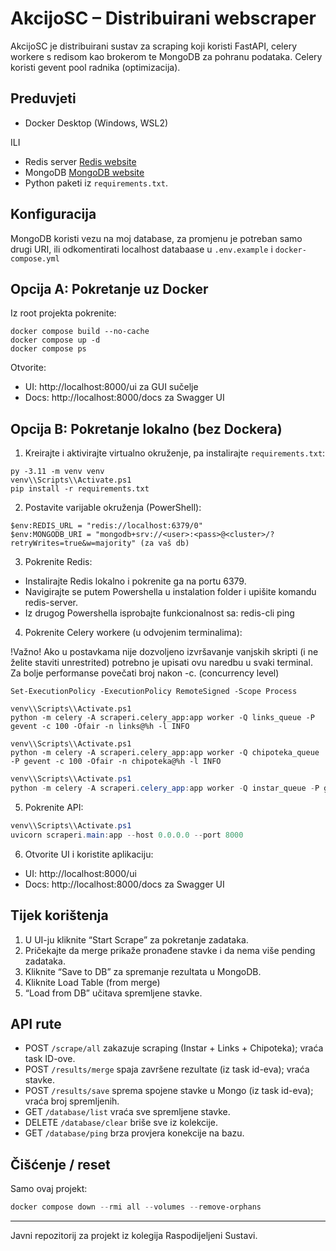 # AkcijoSC – Distribuirani webscraper
AkcijoSC je distribuirani sustav za scraping koji koristi FastAPI, celery workere s redisom kao brokerom te MongoDB za pohranu podataka. Celery koristi gevent pool radnika (optimizacija).

## Preduvjeti
- Docker Desktop (Windows, WSL2)

ILI

- Redis server [Redis website](https://redis.io/download)
- MongoDB [MongoDB website](https://www.mongodb.com/try/download/community)
- Python paketi iz `requirements.txt`.

## Konfiguracija

MongoDB koristi vezu na moj database, za promjenu je potreban samo drugi URI, ili odkomentirati localhost databaase u `.env.example` i `docker-compose.yml`

## Opcija A: Pokretanje uz Docker

Iz root projekta pokrenite:

```
docker compose build --no-cache
docker compose up -d
docker compose ps
```

Otvorite:
- UI: http://localhost:8000/ui za GUI sučelje
- Docs: http://localhost:8000/docs za Swagger UI


## Opcija B: Pokretanje lokalno (bez Dockera)

1) Kreirajte i aktivirajte virtualno okruženje, pa instalirajte `requirements.txt`:
```
py -3.11 -m venv venv
venv\\Scripts\\Activate.ps1
pip install -r requirements.txt
```

2) Postavite varijable okruženja (PowerShell):
```
$env:REDIS_URL = "redis://localhost:6379/0"
$env:MONGODB_URI = "mongodb+srv://<user>:<pass>@<cluster>/?retryWrites=true&w=majority" (za vaš db)
```

3) Pokrenite Redis:

- Instalirajte Redis lokalno i pokrenite ga na portu 6379.
- Navigirajte se putem Powershella u instalation folder i upišite komandu redis-server.
- Iz drugog Powershella isprobajte funkcionalnost sa: redis-cli ping

4) Pokrenite Celery workere (u odvojenim terminalima):

!Važno!
Ako u postavkama nije dozvoljeno izvršavanje vanjskih skripti (i ne želite staviti unrestrited) potrebno je upisati ovu naredbu u svaki terminal.
Za bolje performanse povečati broj nakon -c. (concurrency level)
```
Set-ExecutionPolicy -ExecutionPolicy RemoteSigned -Scope Process
```

```
venv\\Scripts\\Activate.ps1
python -m celery -A scraperi.celery_app:app worker -Q links_queue -P gevent -c 100 -Ofair -n links@%h -l INFO
```
```
venv\\Scripts\\Activate.ps1
python -m celery -A scraperi.celery_app:app worker -Q chipoteka_queue -P gevent -c 100 -Ofair -n chipoteka@%h -l INFO
```
```powershell
venv\\Scripts\\Activate.ps1
python -m celery -A scraperi.celery_app:app worker -Q instar_queue -P gevent -c 100 -Ofair -n instar@%h -l INFO
```

5) Pokrenite API:
```powershell
venv\\Scripts\\Activate.ps1
uvicorn scraperi.main:app --host 0.0.0.0 --port 8000
```

6) Otvorite UI i koristite aplikaciju:
- UI: http://localhost:8000/ui
- Docs: http://localhost:8000/docs za Swagger UI


## Tijek korištenja
1) U UI-ju kliknite “Start Scrape” za pokretanje zadataka.
2) Pričekajte da merge prikaže pronađene stavke i da nema više pending zadataka.
3) Kliknite “Save to DB” za spremanje rezultata u MongoDB.
4) Kliknite Load Table (from merge)
4) “Load from DB” učitava spremljene stavke.

## API rute
- POST `/scrape/all` zakazuje scraping (Instar + Links + Chipoteka); vraća task ID-ove.
- POST `/results/merge` spaja završene rezultate (iz task id-eva); vraća stavke.
- POST `/results/save` sprema spojene stavke u Mongo (iz task id-eva); vraća broj spremljenih.
- GET `/database/list` vraća sve spremljene stavke.
- DELETE `/database/clear` briše sve iz kolekcije.
- GET `/database/ping` brza provjera konekcije na bazu.

## Čišćenje / reset

Samo ovaj projekt:
```powershell
docker compose down --rmi all --volumes --remove-orphans
```

---
Javni repozitorij za projekt iz kolegija Raspodijeljeni Sustavi.

